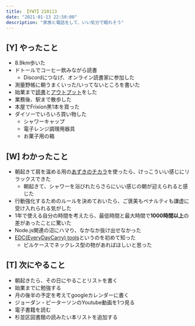 ```yaml
---
title: 【YWT】210113
date: "2021-01-13 22:50:00"
description: "家族と電話をして、いい気分で眠れそう"
---
```


## [Y] やったこと

- 8.9km歩いた
- ドトールでコーヒー飲みながら読書
  - Discordにつなげ、オンライン読書家に参加した
- 測量野帳に朝うまくいった/いってないところを書いた
- 始業まで[読書](https://github.com/LeeDDHH/book-output/blob/main/%E5%88%9D%E5%BF%83%E8%80%85%E3%81%8B%E3%82%89%E3%81%A1%E3%82%83%E3%82%93%E3%81%A8%E3%81%97%E3%81%9F%E3%83%97%E3%83%AD%E3%81%AB%E3%81%AA%E3%82%8B_Web%E3%83%87%E3%82%B6%E3%82%A4%E3%83%B3%E5%9F%BA%E7%A4%8E%E5%85%A5%E9%96%80/list.md)と[アウトプット](https://expfrom.me/get-better-techique-time-and-reward/)をした
- 業務後、駅まで散歩した
- 本屋でFrixion黒1本を買った
- ダイソーでいろいろ買い物した
  - シャワーキャップ
  - 電子レンジ調理用器具
  - お菓子用の箱

## [W] わかったこと

- 朝起きて肩を温める用の[あずきのチカラ](https://www.amazon.co.jp/dp/B00ZTQMGLG)を使ったら、けっこういい感じにリラックスできた
  - 朝起きて、シャワーを浴びれたらさらにいい感じの朝が迎えられると感じた
- 行動強化するためのルールを決めておいたら、ご褒美もペナルティも謙虚に受け入れられる気がした
- 1年で使える自分の時間を考えたら、最低時間と最大時間で**1000時間以上**の差があったことに驚いた
- Node.js関連の沼にハマり、なかなか抜け出せなかった
- [EDC(EveryDayCarry) tools](https://everydaycarry.com/articles/multi-tools)というのを初めて知った
  - ピルケースでネックレス型の物があればほしいと思った

## [T] 次にやること

- 朝起きたら、その日にやることリストを書く
- 始業までに勉強する
- 月の後半の予定を考えてgoogleカレンダーに書く
- ジョーダン・ピーターソンのYoutube動画を1つ見る
- 電子書籍を読む
- 杉並区図書館の読みたい本リストを追加する
